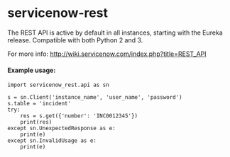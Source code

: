 # servicenow-rest

The REST API is active by default in all instances, starting with the Eureka release.
Compatible with both Python 2 and 3.

For more info:
http://wiki.servicenow.com/index.php?title=REST_API


#### Example usage:
```
import servicenow_rest.api as sn

s = sn.Client('instance_name', 'user_name', 'password')
s.table = 'incident'
try:
    res = s.get({'number': 'INC0012345'})
    print(res)
except sn.UnexpectedResponse as e:
    print(e)
except sn.InvalidUsage as e:
    print(e)
```

